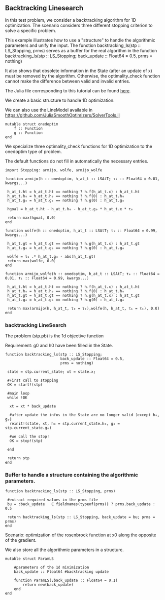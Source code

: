 ## Backtracking Linesearch

In this test problem, we consider a backtracking algorithm for 1D optimization.
The scenario considers three different stopping criterion to solve a specific
problem.

This example illustrates how to use a "structure" to handle the algorithmic
parameters and unify the input. The function
backtracking_ls(stp :: LS_Stopping, prms)
serves as a buffer for the real algorithm in the function
backtracking_ls(stp :: LS_Stopping; back_update :: Float64 = 0.5, prms = nothing)

It also shows that obsolete information in the State (after an update of x)
must be removed by the algorithm. Otherwise, the optimality_check function
cannot make the difference between valid and invalid entries.

The Julia file corresponding to this tutorial can be found [here](https://github.com/Goysa2/Stopping.jl/tree/master/test/examples/backls.jl).

We create a basic structure to handle 1D optimization.

We can also use the LineModel available in
https://github.com/JuliaSmoothOptimizers/SolverTools.jl
```
mutable struct onedoptim
    f :: Function
    g :: Function
end
```

We specialize three optimality_check functions for 1D optimization to the
onedoptim type of problem.

The default functions do not fill in automatically the necessary entries.
```
import Stopping: armijo, wolfe, armijo_wolfe

function armijo(h :: onedoptim, h_at_t :: LSAtT; τ₀ :: Float64 = 0.01, kwargs...)

 h_at_t.ht = h_at_t.ht == nothing ? h.f(h_at_t.x) : h_at_t.ht
 h_at_t.h₀ = h_at_t.h₀ == nothing ? h.f(0) : h_at_t.h₀
 h_at_t.g₀ = h_at_t.g₀ == nothing ? h.g(0) : h_at_t.g₀

 hgoal = h_at_t.ht - h_at_t.h₀ - h_at_t.g₀ * h_at_t.x * τ₀

 return max(hgoal, 0.0)
end

function wolfe(h :: onedoptim, h_at_t :: LSAtT; τ₁ :: Float64 = 0.99, kwargs...)

 h_at_t.gt = h_at_t.gt == nothing ? h.g(h_at_t.x) : h_at_t.gt
 h_at_t.g₀ = h_at_t.g₀ == nothing ? h.g(0) : h_at_t.g₀

 wolfe = τ₁ .* h_at_t.g₀ - abs(h_at_t.gt)
 return max(wolfe, 0.0)
end

function armijo_wolfe(h :: onedoptim, h_at_t :: LSAtT; τ₀ :: Float64 = 0.01, τ₁ :: Float64 = 0.99, kwargs...)

 h_at_t.ht = h_at_t.ht == nothing ? h.f(h_at_t.x) : h_at_t.ht
 h_at_t.h₀ = h_at_t.h₀ == nothing ? h.f(0) : h_at_t.h₀
 h_at_t.gt = h_at_t.gt == nothing ? h.g(h_at_t.x) : h_at_t.gt
 h_at_t.g₀ = h_at_t.g₀ == nothing ? h.g(0) : h_at_t.g₀

 return max(armijo(h, h_at_t, τ₀ = τ₀),wolfe(h, h_at_t, τ₁ = τ₁), 0.0)
end
```

### backtracking LineSearch
The problem (stp.pb) is the 1d objective function

Requirement: g0 and h0 have been filled in the State.
```
function backtracking_ls(stp :: LS_Stopping;
                         back_update :: Float64 = 0.5,
                         prms = nothing)

 state = stp.current_state; xt = state.x;

 #First call to stopping
 OK = start!(stp)

 #main loop
 while !OK

  xt = xt * back_update

  #after update the infos in the State are no longer valid (except h₀, g₀)
  reinit!(state, xt, h₀ = stp.current_state.h₀, g₀ = stp.current_state.g₀)

  #we call the stop!
  OK = stop!(stp)

 end

 return stp
end
```
### Buffer to handle a structure containing the algorithmic parameters.
```
function backtracking_ls(stp :: LS_Stopping, prms)

 #extract required values in the prms file
 bu = :back_update   ∈ fieldnames(typeof(prms)) ? prms.back_update : 0.5

 return backtracking_ls(stp :: LS_Stopping, back_update = bu; prms = prms)
end
```

Scenario: optimization of the rosenbrock function at x0 along the opposite
of the gradient.

We also store all the algorithmic parameters in a structure.
```
mutable struct ParamLS

    #parameters of the 1d minimization
    back_update :: Float64 #backtracking update

    function ParamLS(;back_update :: Float64 = 0.1)
        return new(back_update)
    end
end
```
